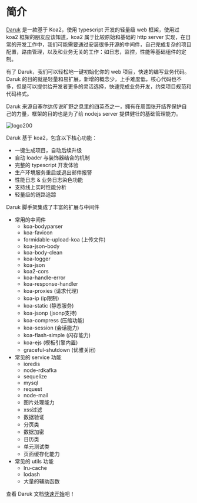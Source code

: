 # 简介

[Daruk](https://daruk-framework.github.io/daruk.org) 是一款基于 Koa2，使用 typescript 开发的轻量级 web 框架，使用过 koa2 框架的朋友应该知道，koa2 属于比较原始和基础的 http server 实现，在日常的开发工作中，我们可能需要通过安装很多开源的中间件，自己完成复杂的项目配置，路由管理，以及和业务无关的工作：如日志，监控，性能等基础组件的定制。

有了 Daruk，我们可以轻松地一键初始化你的 web 项目，快速的编写业务代码。Daruk 的目的就是轻量和易扩展，新增的概念少，上手难度低，核心代码也不多，但是可以提供给开发者更多的灵活选择，快速完成业务开发，约束项目规范和代码格式。

Daruk 来源自塞尔达传说旷野之息里的四英杰之一，拥有在周围张开结界保护自己的力量，框架的目的也是为了给 nodejs server 提供健壮的基础管理能力。

![logo200](https://user-images.githubusercontent.com/15033260/54174052-7ee6ad80-44bf-11e9-9735-71c5403624c1.png)

Daruk 基于 koa2，包含以下核心功能：

- 一键生成项目，自动后续升级
- 自动 loader 与装饰器结合的机制
- 完整的 typescript 开发体验
- 生产环境服务重启或退出邮件报警
- 性能日志 & 业务日志染色功能
- 支持线上实时性能分析
- 轻量级的链路追踪

Daruk 脚手架集成了丰富的扩展与中间件

- 常用的中间件
  - koa-bodyparser 
  - koa-favicon
  - formidable-upload-koa (上传文件)
  - koa-json-body 
  - koa-body-clean
  - koa-logger
  - koa-json 
  - koa2-cors
  - koa-handle-error 
  - koa-response-handler
  - koa-proxies (请求代理)
  - koa-ip (ip限制)
  - koa-static  (静态服务)
  - koa-jsonp (jsonp支持)
  - koa-compress (压缩功能)
  - koa-session (会话能力)
  - koa-flash-simple (闪存能力)
  - koa-ejs (模板引擎内置)
  - graceful-shutdown (优雅关闭)
- 常见的 service 功能
  - ioredis
  - node-rdkafka
  - sequelize
  - mysql
  - request
  - node-mail
  - 图片处理能力
  - xss过滤
  - 数据验证
  - 分页类
  - 数据加密
  - 日历类
  - 单元测试类
  - 页面缓存化能力
- 常见的 utils 功能
  - lru-cache
  - lodash
  - 大量的辅助函数

查看 Daruk 文档[快速开始](./quick-start)吧！
